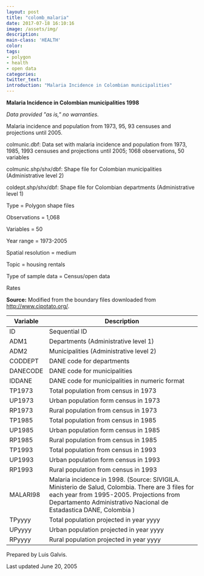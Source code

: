 ```yaml
---
layout: post
title: "colomb_malaria"
date: 2017-07-18 16:10:16
image: /assets/img/
description:
main-class: 'HEALTH'
color:
tags:
- polygon
- health
- open data
categories:
twitter_text:
introduction: "Malaria Incidence in Colombian municipalities"
---
```


<script>
  var map = L.map('map');
  L.tileLayer('https://api.tiles.mapbox.com/v4/{id}/{z}/{x}/{y}.png?access_token=pk.eyJ1IjoibWFwYm94IiwiYSI6ImNpejY4NXVycTA2emYycXBndHRqcmZ3N3gifQ.rJcFIG214AriISLbB6B5aw', { <!--this is the URL for the Geojson-->
		maxZoom: 18,
		attribution: 'Map data &copy; <a href="http://openstreetmap.org">OpenStreetMap</a> contributors, ' +
			'<a href="http://creativecommons.org/licenses/by-sa/2.0/">CC-BY-SA</a>, ' +
			'Imagery Â© <a href="http://mapbox.com">Mapbox</a>',
		id: 'mapbox.light'
	}).addTo(map);

  map.scrollWheelZoom.disable();
  map.touchZoom.disable();
  var enableMapInteraction = function () {
      map.scrollWheelZoom.enable();
      map.touchZoom.enable();
  }
  $('#map').on('click touch', enableMapInteraction);

  // load GeoJSON from an external file
  // load GeoJSON from an external file
  $.getJSON("../data/colmunic1.geojson",function(data){
    // add GeoJSON layer to the map once the file is loaded
    var json = L.geoJson(data);
    json.addTo(map);
    map.fitBounds(json.getBounds());
  });

</script>

**Malaria Incidence in Colombian municipalities 1998**

*Data provided "as is," no warranties.*

Malaria incidence and population from 1973, 95, 93 censuses and projections until 2005.

colmunic.dbf:                        Data set with malaria incidence and  population from 1973, 1985, 1993 censuses and projections until 2005; 1068 observations, 50 variables      

colmunic.shp/shx/dbf:                Shape file for Colombian municipalities (Administrative level 2)

coldept.shp/shx/dbf:                  Shape file for Colombian departments (Administrative level 1)             

Type = Polygon shape files

 Observations = 1,068

 Variables = 50

 Year range = 1973-2005

 Spatial resolution = medium

 Topic = housing rentals

 Type of sample data = Census/open data

 Rates

**Source:**
 Modified from the boundary files downloaded from http://www.cipotato.org/.

|Variable|Description|
|---|---|
| ID                                   | Sequential ID                        |
| ADM1                                 | Departments (Administrative level 1) |
| ADM2                                 | Municipalities (Administrative level 2)                                   |
| CODDEPT                              | DANE code for departments            |
| DANECODE                             | DANE code for municipalities         |
| IDDANE                               | DANE code for municipalities in      numeric format                       |
| TP1973                               | Total population from census in 1973 |
| UP1973                               | Urban population form census in 1973 |
| RP1973                               | Rural population from census in 1973 |
| TP1985                               | Total population from census in 1985 |
| UP1985                               | Urban population form census in 1985 |
| RP1985                               | Rural population from census in 1985 |
| TP1993                               | Total population from census in 1993 |
| UP1993                               | Urban population form census in 1993 |
| RP1993                               | Rural population from census in 1993 |
| MALARI98                             | Malaria incidence in 1998. (Source:   SIVIGILA. Ministerio de Salud, Colombia. There are 3 files for each year from 1995-2005. Projections from Departamento Administrativo Nacional de Estadastica DANE, Colombia   )     |
| TPyyyy                               | Total population projected in year    yyyy                                 |
| UPyyyy                               | Urban population projected in year    yyyy                                 |
| RPyyyy                               | Rural population projected in year   yyyy                                 |
                                    



Prepared by Luis Galvis. 

Last updated June 20, 2005
